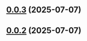 ## [0.0.3](https://github.com/admcfarland/ngx-mat-datepicker-pack/compare/v0.0.2...v0.0.3) (2025-07-07)



## [0.0.2](https://github.com/admcfarland/ngx-mat-datepicker-pack/compare/0.0.1...0.0.2) (2025-07-07)



